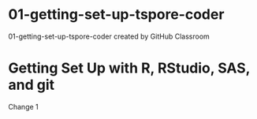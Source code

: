 # 01-getting-set-up-tspore-coder
01-getting-set-up-tspore-coder created by GitHub Classroom
# Getting Set Up with R, RStudio, SAS, and git
Change 1
 
